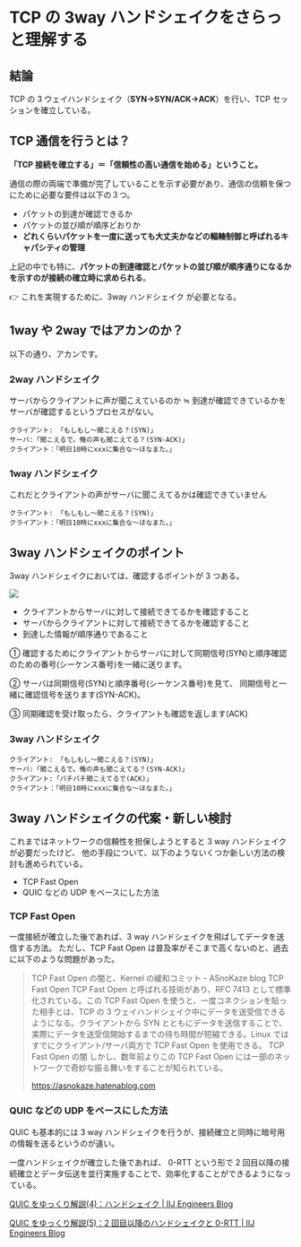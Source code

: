 # TCP の 3way ハンドシェイクをさらっと理解する

## 結論

TCP の 3 ウェイハンドシェイク（**SYN→SYN/ACK→ACK**）を行い、TCP セッションを確立している。

## TCP 通信を行うとは？

**「TCP 接続を確立する」＝「信頼性の高い通信を始める」ということ。**

通信の際の両端で準備が完了していることを示す必要があり、通信の信頼を保つにために必要な要件は以下の３つ。

- パケットの到達が確認できるか
- パケットの並び順が順序どおりか
- **どれくらいパケットを一度に送っても大丈夫かなどの輻輳制御と呼ばれるキャパシティの管理**

上記の中でも特に、**パケットの到達確認とパケットの並び順が順序通りになるかを示すのが接続の確立時に求められる**。

👉 これを実現するために、3way ハンドシェイク が必要となる。

## 1way や 2way ではアカンのか？

以下の通り、アカンです。

### 2way ハンドシェイク

サーバからクライアントに声が聞こえているのか ≒ 到達が確認できているかをサーバが確認するというプロセスがない。

```
クライアント: 「もしもし〜聞こえる？(SYN)」
サーバ:「聞こえるで。俺の声も聞こえてる？(SYN-ACK)」
クライアント：「明日10時にxxxに集合な〜ほなまた。」
```

### 1way ハンドシェイク

これだとクライアントの声がサーバに聞こえてるかは確認できていません

```
クライアント: 「もしもし〜聞こえる？(SYN)」
クライアント：「明日10時にxxxに集合な〜ほなまた。」
```

## 3way ハンドシェイクのポイント

3way ハンドシェイクにおいては、確認するポイントが 3 つある。

![](assets/20231212233347.png)

- クライアントからサーバに対して接続できてるかを確認すること
- サーバからクライアントに対して接続できてるかを確認すること
- 到達した情報が順序通りであること

① 確認するためにクライアントからサーバに対して同期信号(SYN)と順序確認のための番号(シーケンス番号)を一緒に送ります。

② サーバは同期信号(SYN)と順序番号(シーケンス番号)を見て、
同期信号と一緒に確認信号を送ります(SYN-ACK)。

③ 同期確認を受け取ったら、クライアントも確認を返します(ACK)

### 3way ハンドシェイク

```
クライアント: 「もしもし〜聞こえる？(SYN)」
サーバ:「聞こえるで。俺の声も聞こえてる？(SYN-ACK)」
クライアント:「バチバチ聞こえてるで(ACK)」
クライアント：「明日10時にxxxに集合な〜ほなまた。」
```

## 3way ハンドシェイクの代案・新しい検討

これまではネットワークの信頼性を担保しようとすると 3 way ハンドシェイクが必要だったけど、
他の手段について、以下のようないくつか新しい方法の検討も進められている。

- TCP Fast Open
- QUIC などの UDP をベースにした方法

### TCP Fast Open

一度接続が確立した後であれば、3 way ハンドシェイクを飛ばしてデータを送信する方法。
ただし、TCP Fast Open は普及率がそこまで高くないのと、過去に以下のような問題があった。

> TCP Fast Open の闇と、Kernel の緩和コミット - ASnoKaze blog
> TCP Fast Open TCP Fast Open と呼ばれる技術があり、RFC 7413 として標準化されている。この TCP Fast Open を使うと、一度コネクションを貼った相手とは、TCP の 3 ウェイハンドシェイク中にデータを送受信できるようになる。クライアントから SYN とともにデータを送信することで、実際にデータを送受信開始するまでの待ち時間が短縮できる。Linux ではすでにクライアント/サーバ両方で TCP Fast Open を使用できる。 TCP Fast Open の闇 しかし、数年前よりこの TCP Fast Open には一部のネットワークで奇妙な振る舞いをすることが知られている。
>
> <https://asnokaze.hatenablog.com>

### QUIC などの UDP をベースにした方法

QUIC も基本的には 3 way ハンドシェイクを行うが、接続確立と同時に暗号用の情報を送るというのが違い。

一度ハンドシェイクが確立した後であれば、 0-RTT という形で 2 回目以降の接続確立とデータ伝送を並行実施することで、効率化することができるようになっている。

[QUIC をゆっくり解説(4)：ハンドシェイク | IIJ Engineers Blog](https://eng-blog.iij.ad.jp/archives/10582)

[QUIC をゆっくり解説(5)：2 回目以降のハンドシェイクと 0-RTT | IIJ Engineers Blog](https://eng-blog.iij.ad.jp/archives/10620)
